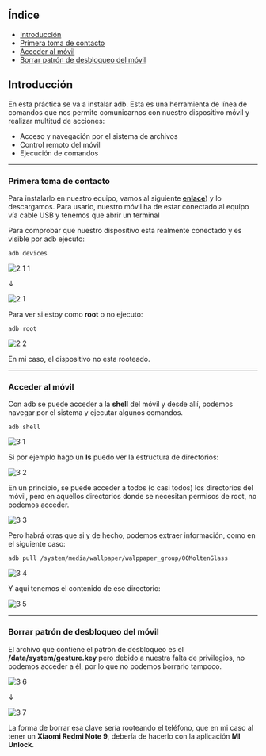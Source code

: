 ## Índice

- [Introducción](#introducción)
- [Primera toma de contacto](#primera-toma-de-contacto)
- [Acceder al móvil](#acceder-al-móvil)
- [Borrar patrón de desbloqueo del móvil](#borrar-patrón-de-desbloqueo-del-móvil)

## Introducción
En esta práctica se va a instalar adb. 
Esta es una herramienta de línea de comandos que nos permite comunicarnos con nuestro dispositivo móvil y realizar multitud de acciones: 

- Acceso y navegación por el sistema de archivos 
- Control remoto del móvil 
- Ejecución de comandos

---

### Primera toma de contacto
Para instalarlo en nuestro equipo, vamos al siguiente [**enlace**](https://developer.android.com/tools/releases/platform-tools?hl=es-419#downloads)) y lo descargamos.
Para usarlo, nuestro móvil ha de estar conectado al equipo vía cable USB y tenemos que abrir un terminal

Para comprobar que nuestro dispositivo esta realmente conectado y es visible por adb ejecuto:

`adb devices`

![2 1 1](https://github.com/user-attachments/assets/162658ba-caba-4a6f-b32d-329d7e10e6a8)


↓

![2 1](https://github.com/user-attachments/assets/02b5beb6-646c-482e-bc96-41db392408c1)



Para ver si estoy como **root** o no ejecuto:

`adb root`

![2 2](https://github.com/user-attachments/assets/9e4ff9e5-e3b2-4eb4-b8ee-d5be26a83fb0)



En mi caso, el dispositivo no esta rooteado.

---

### Acceder al móvil

Con adb se puede acceder a la **shell** del móvil y desde allí, podemos navegar por el sistema y ejecutar algunos comandos.

`adb shell`

![3 1](https://github.com/user-attachments/assets/5f05fcfa-092b-478f-93bb-36ce61634ae4)



Si por ejemplo hago un **ls** puedo ver la estructura de directorios:


![3 2](https://github.com/user-attachments/assets/7417fa74-d3c8-4ff6-ad8d-a1a4c88cde2b)



En un principio, se puede acceder a todos (o casi todos) los directorios del móvil, pero en aquellos directorios donde se necesitan permisos de root, no podemos acceder.

![3 3](https://github.com/user-attachments/assets/8c42930b-756c-4384-8054-e38e5a42c477)


Pero habrá otras que si y de hecho, podemos extraer información, como en el siguiente caso:

`adb pull /system/media/wallpaper/walppaper_group/00MoltenGlass`

![3 4](https://github.com/user-attachments/assets/53dd243a-d5fd-4f19-8c53-5b27c9ca1b92)


Y aquí tenemos el contenido de ese directorio:

![3 5](https://github.com/user-attachments/assets/ad80516f-2eaa-4692-bc38-6f1ac1fe2ca5)


---

### Borrar patrón de desbloqueo del móvil

El archivo que contiene el patrón de desbloqueo es el **/data/system/gesture.key** pero debido a nuestra falta de privilegios, no podemos acceder a él, por lo que no podemos borrarlo tampoco.

![3 6](https://github.com/user-attachments/assets/a5eb2d1b-4543-4746-8456-29bf1062f7c6)


↓

![3 7](https://github.com/user-attachments/assets/0ae3ad0e-4b53-451e-9f9a-628b13c1650f)


La forma de borrar esa clave sería rooteando el teléfono, que en mi caso al tener un **Xiaomi Redmi Note 9**, debería de hacerlo con la aplicación **MI Unlock**.


